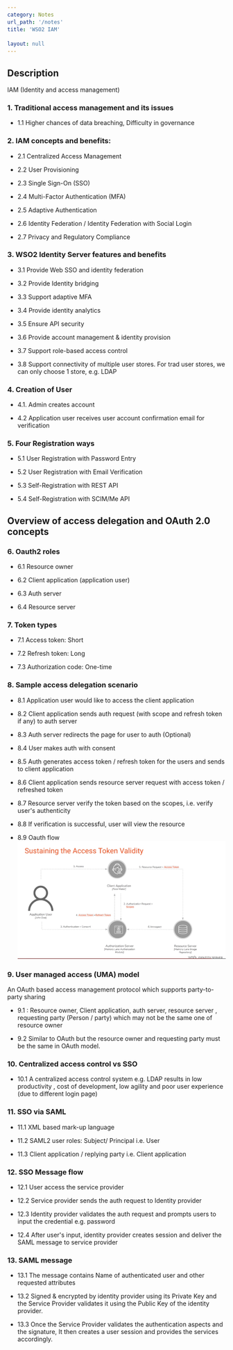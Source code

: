 ```yaml
---
category: Notes
url_path: '/notes'
title: 'WSO2 IAM'

layout: null
---
```


## Description
IAM (Identity and access management)


### 1. Traditional access management and its issues

+ 1.1 Higher chances of data breaching, Difficulty in governance

### 2. IAM concepts and benefits:

+ 2.1 Centralized Access Management

+ 2.2 User Provisioning

+ 2.3 Single Sign-On (SSO)

+ 2.4 Multi-Factor Authentication (MFA)

+ 2.5 Adaptive Authentication

+ 2.6 Identity Federation / Identity Federation with Social Login

+ 2.7 Privacy and Regulatory Compliance

### 3. WSO2 Identity Server features and benefits

+ 3.1 Provide Web SSO and identity federation

+ 3.2 Provide Identity bridging

+ 3.3 Support adaptive MFA

+ 3.4 Provide identity analytics

+ 3.5 Ensure API security

+ 3.6 Provide account management & identity provision

+ 3.7 Support role-based access control

+ 3.8 Support connectivity of multiple  user stores. For trad user stores, we can only choose 1 store, e.g. LDAP

### 4. Creation of User

+ 4.1. Admin creates account          

+ 4.2 Application user receives user account confirmation email for verification

### 5. Four Registration ways

+ 5.1 User Registration with Password Entry   

+ 5.2 User Registration with Email Verification

+ 5.3 Self-Registration with REST API

+ 5.4 Self-Registration with SCIM/Me API

## Overview of access delegation and OAuth 2.0 concepts

### 6. Oauth2 roles

+ 6.1 Resource owner

+ 6.2 Client application (application user)

+ 6.3 Auth server

+ 6.4 Resource server

### 7. Token types

+ 7.1 Access token: Short

+ 7.2 Refresh token: Long

+ 7.3 Authorization code: One-time

### 8. Sample access delegation scenario

+ 8.1 Application user would like to access the client application

+ 8.2 Client application sends auth request (with scope and refresh token if any) to auth server

+ 8.3 Auth server redirects the page for user to auth (Optional)

+ 8.4 User makes auth with consent

+ 8.5 Auth generates access token / refresh token for the users and sends to client application

+ 8.6 Client application sends resource server request with access token / refreshed token

+ 8.7 Resource server verify the token based on the scopes, i.e. verify user's authenticity
 
+ 8.8 If verification is successful, user will view the resource

+ 8.9 Oauth flow
![oauth_flow](https://github.com/rayyiu002/ray_TechWorld/blob/gh-pages/image/oauth_flow.png?raw=true)

### 9. User managed access (UMA) model
An OAuth based access management protocol which supports party-to-party sharing

+ 9.1 : Resource owner, Client application, auth server, resource server , requesting party (Person / party) which may not be the same one of resource owner

+ 9.2 Similar to OAuth but  the resource owner and requesting party must be the same in OAuth model.

### 10. Centralized access control vs SSO

+ 10.1 A centralized access control system e.g. LDAP results in low productivity , cost of development, low agility and poor user experience (due to different login page)

### 11. SSO via SAML

+ 11.1 XML based mark-up language

+ 11.2 SAML2 user roles: Subject/ Principal i.e. User 

+ 11.3 Client application / replying party i.e. Client application

### 12. SSO Message flow

+ 12.1 User access the service provider

+ 12.2 Service provider sends the auth request to Identity provider

+ 12.3 Identity provider validates the auth request and prompts users to input the credential e.g. password

+ 12.4 After user's input, identity provider creates session and deliver the SAML message to service provider

### 13. SAML message

+ 13.1 The message contains Name of authenticated user and other requested attributes

+ 13.2 Signed & encrypted by identity provider using its Private Key and the Service Provider validates it using the Public Key of the identity provider.

+ 13.3 Once the Service Provider validates the authentication aspects and the signature, It then creates a user session and provides the services accordingly.







